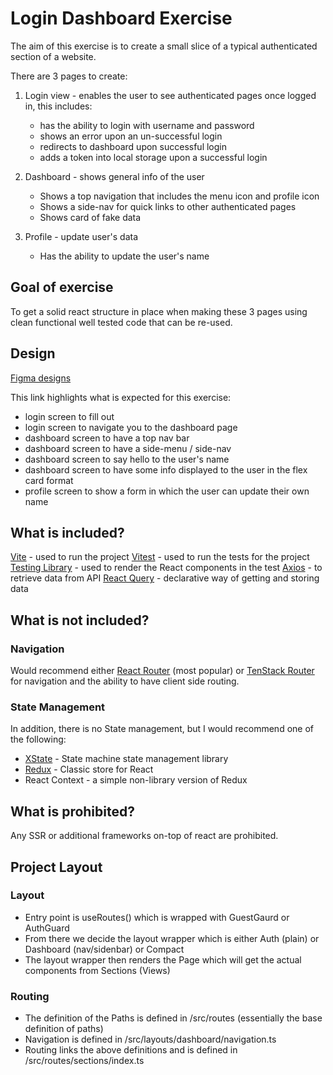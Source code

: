 # Login Dashboard Exercise

The aim of this exercise is to create a small slice of a typical authenticated section of a website.

There are 3 pages to create:

1. Login view - enables the user to see authenticated pages once logged in, this includes:

   -  has the ability to login with username and password
   -  shows an error upon an un-successful login
   -  redirects to dashboard upon successful login
   -  adds a token into local storage upon a successful login

2. Dashboard - shows general info of the user

   -  Shows a top navigation that includes the menu icon and profile icon
   -  Shows a side-nav for quick links to other authenticated pages
   -  Shows card of fake data

3. Profile - update user's data
   -  Has the ability to update the user's name

## Goal of exercise

To get a solid react structure in place when making these 3 pages using clean functional well tested code that can be re-used.

## Design

[Figma designs](https://www.figma.com/file/DqXLVFxBsAMGpZaUbwmPRs/login-dashboard?type=design&node-id=0%3A1&mode=design&t=8lgdJ473NMjav0dO-1)

This link highlights what is expected for this exercise:

-  login screen to fill out
-  login screen to navigate you to the dashboard page
-  dashboard screen to have a top nav bar
-  dashboard screen to have a side-menu / side-nav
-  dashboard screen to say hello to the user's name
-  dashboard screen to have some info displayed to the user in the flex card format
-  profile screen to show a form in which the user can update their own name

## What is included?

[Vite](https://vitejs.dev/guide/why.html) - used to run the project
[Vitest](https://github.com/vitest-dev/vitest) - used to run the tests for the project
[Testing Library](https://testing-library.com/docs/react-testing-library/intro/) - used to render the React components in the test
[Axios](https://axios-http.com/docs/intro) - to retrieve data from API
[React Query](https://tanstack.com/query/latest/) - declarative way of getting and storing data

## What is not included?

### Navigation

Would recommend either [React Router](https://reactrouter.com/en/main) (most popular) or
[TenStack Router](https://tanstack.com/router/v1) for navigation and the ability to have client side routing.

### State Management

In addition, there is no State management, but I would recommend one of the following:

-  [XState](https://xstate.js.org/) - State machine state management library
-  [Redux](https://react-redux.js.org/) - Classic store for React
-  React Context - a simple non-library version of Redux

## What is prohibited?

Any SSR or additional frameworks on-top of react are prohibited.

## Project Layout

### Layout

-  Entry point is useRoutes() which is wrapped with GuestGaurd or AuthGuard
-  From there we decide the layout wrapper which is either Auth (plain) or Dashboard (nav/sidenbar) or Compact
-  The layout wrapper then renders the Page which will get the actual components from Sections (Views)

### Routing

-  The definition of the Paths is defined in /src/routes (essentially the base definition of paths)
-  Navigation is defined in /src/layouts/dashboard/navigation.ts
-  Routing links the above definitions and is defined in /src/routes/sections/index.ts
